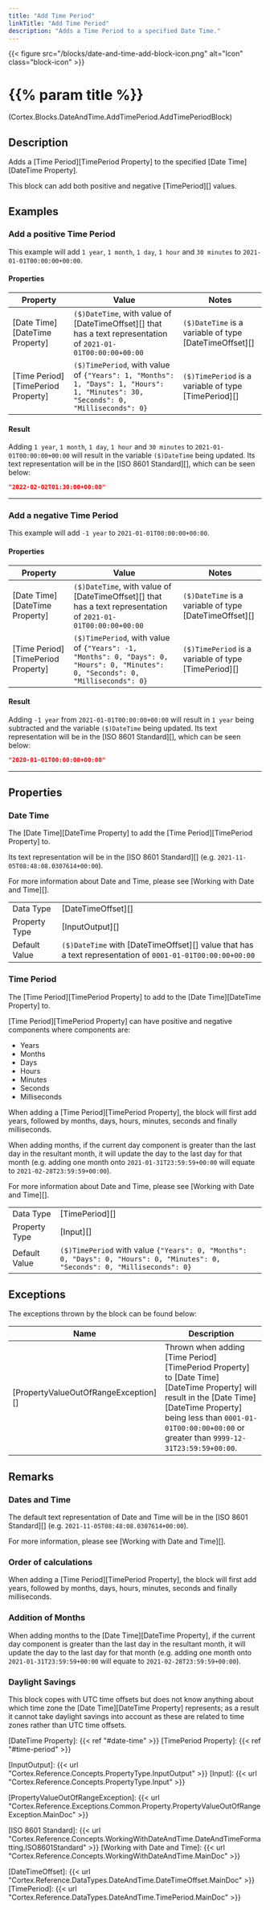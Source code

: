 ```yaml
---
title: "Add Time Period"
linkTitle: "Add Time Period"
description: "Adds a Time Period to a specified Date Time."
---
```


{{< figure src="/blocks/date-and-time-add-block-icon.png" alt="Icon" class="block-icon" >}}

# {{% param title %}}

<p class="namespace">(Cortex.Blocks.DateAndTime.AddTimePeriod.AddTimePeriodBlock)</p>

## Description

Adds a [Time Period][TimePeriod Property] to the specified [Date Time][DateTime Property].

This block can add both positive and negative [TimePeriod][] values.

## Examples

### Add a positive Time Period

This example will add `1 year`, `1 month`, `1 day`, `1 hour` and `30 minutes` to `2021-01-01T00:00:00+00:00`.

#### Properties

| Property           | Value                     | Notes                                    |
|--------------------|---------------------------|------------------------------------------|
| [Date Time][DateTime Property] | `($)DateTime`, with value of [DateTimeOffset][] that has a text representation of `2021-01-01T00:00:00+00:00` | `($)DateTime` is a variable of type [DateTimeOffset][] |
| [Time Period][TimePeriod Property] | `($)TimePeriod`, with value of `{"Years": 1, "Months": 1, "Days": 1, "Hours": 1, "Minutes": 30, "Seconds": 0, "Milliseconds": 0}` | `($)TimePeriod` is a variable of type [TimePeriod][] |

#### Result

Adding `1 year`, `1 month`, `1 day`, `1 hour` and `30 minutes` to `2021-01-01T00:00:00+00:00` will result in the variable `($)DateTime` being updated. Its text representation will be in the [ISO 8601 Standard][], which can be seen below:

```json
"2022-02-02T01:30:00+00:00"
```

***

### Add a negative Time Period

This example will add `-1 year` to `2021-01-01T00:00:00+00:00`.

#### Properties

| Property           | Value                     | Notes                                    |
|--------------------|---------------------------|------------------------------------------|
| [Date Time][DateTime Property] | `($)DateTime`, with value of [DateTimeOffset][] that has a text representation of `2021-01-01T00:00:00+00:00` | `($)DateTime` is a variable of type [DateTimeOffset][] |
| [Time Period][TimePeriod Property] | `($)TimePeriod`, with value of `{"Years": -1, "Months": 0, "Days": 0, "Hours": 0, "Minutes": 0, "Seconds": 0, "Milliseconds": 0}` | `($)TimePeriod` is a variable of type [TimePeriod][] |

#### Result

Adding `-1 year` from `2021-01-01T00:00:00+00:00` will result in `1 year` being subtracted and the variable `($)DateTime` being updated. Its text representation will be in the [ISO 8601 Standard][], which can be seen below:

```json
"2020-01-01T00:00:00+00:00"
```

***

## Properties

### Date Time

The [Date Time][DateTime Property] to add the [Time Period][TimePeriod Property] to.

Its text representation will be in the [ISO 8601 Standard][] (e.g. `2021-11-05T08:48:08.0307614+00:00`).

For more information about Date and Time, please see [Working with Date and Time][].

| | |
|--------------------|---------------------------|
| Data Type | [DateTimeOffset][] |
| Property Type | [InputOutput][] |
| Default Value | `($)DateTime` with [DateTimeOffset][] value that has a text representation of `0001-01-01T00:00:00+00:00`|

### Time Period

The [Time Period][TimePeriod Property] to add to the [Date Time][DateTime Property] to.

[Time Period][TimePeriod Property] can have positive and negative components where components are:

* Years
* Months
* Days
* Hours
* Minutes
* Seconds
* Milliseconds

When adding a [Time Period][TimePeriod Property], the block will first add years, followed by months, days, hours, minutes, seconds and finally milliseconds.

When adding months, if the current day component is greater than the last day in the resultant month, it will update the day to the last day for that month (e.g. adding one month onto `2021-01-31T23:59:59+00:00` will equate to `2021-02-28T23:59:59+00:00`).

For more information about Date and Time, please see [Working with Date and Time][].

| | |
|--------------------|---------------------------|
| Data Type | [TimePeriod][] |
| Property Type | [Input][] |
| Default Value | `($)TimePeriod` with value `{"Years": 0, "Months": 0, "Days": 0, "Hours": 0, "Minutes": 0, "Seconds": 0, "Milliseconds": 0}` |

## Exceptions

The exceptions thrown by the block can be found below:

| Name     | Description |
|----------|----------|
| [PropertyValueOutOfRangeException][] | Thrown when adding [Time Period][TimePeriod Property] to [Date Time][DateTime Property] will result in the [Date Time][DateTime Property] being less than `0001-01-01T00:00:00+00:00` or greater than `9999-12-31T23:59:59+00:00`. |

## Remarks

### Dates and Time

The default text representation of Date and Time will be in the [ISO 8601 Standard][] (e.g. `2021-11-05T08:48:08.0307614+00:00`).

For more information, please see [Working with Date and Time][].

### Order of calculations

When adding a [Time Period][TimePeriod Property], the block will first add years, followed by months, days, hours, minutes, seconds and finally milliseconds.

### Addition of Months

When adding months to the [Date Time][DateTime Property], if the current day component is greater than the last day in the resultant month, it will update the day to the last day for that month (e.g. adding one month onto `2021-01-31T23:59:59+00:00` will equate to `2021-02-28T23:59:59+00:00`).

### Daylight Savings

This block copes with UTC time offsets but does not know anything about which time zone the [Date Time][DateTime Property] represents; as a result it cannot take daylight savings into account as these are related to time zones rather than UTC time offsets.

[DateTime Property]: {{< ref "#date-time" >}}
[TimePeriod Property]: {{< ref "#time-period" >}}

[InputOutput]: {{< url "Cortex.Reference.Concepts.PropertyType.InputOutput" >}}
[Input]: {{< url "Cortex.Reference.Concepts.PropertyType.Input" >}}

[PropertyValueOutOfRangeException]: {{< url "Cortex.Reference.Exceptions.Common.Property.PropertyValueOutOfRangeException.MainDoc" >}}

[ISO 8601 Standard]: {{< url "Cortex.Reference.Concepts.WorkingWithDateAndTime.DateAndTimeFormatting.ISO8601Standard" >}}
[Working with Date and Time]: {{< url "Cortex.Reference.Concepts.WorkingWithDateAndTime.MainDoc" >}}

[DateTimeOffset]: {{< url "Cortex.Reference.DataTypes.DateAndTime.DateTimeOffset.MainDoc" >}}
[TimePeriod]: {{< url "Cortex.Reference.DataTypes.DateAndTime.TimePeriod.MainDoc" >}}
